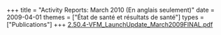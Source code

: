 +++
title = "Activity Reports: March 2010 (En anglais seulement)"
date = 2009-04-01
themes = ["État de santé et résultats de santé"]
types = ["Publications"]
+++
[2.50.4-VFM\_LaunchUpdate\_March2009FINAL.pdf](/files/2.50.4-VFM_LaunchUpdate_March2009FINAL.pdf)
